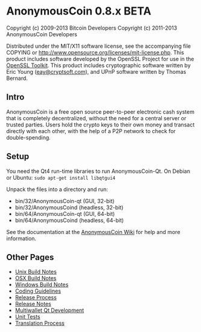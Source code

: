 AnonymousCoin 0.8.x BETA
====================

Copyright (c) 2009-2013 Bitcoin Developers
Copyright (c) 2011-2013 AnonymousCoin Developers

Distributed under the MIT/X11 software license, see the accompanying
file COPYING or http://www.opensource.org/licenses/mit-license.php.
This product includes software developed by the OpenSSL Project for use in the [OpenSSL Toolkit](http://www.openssl.org/). This product includes
cryptographic software written by Eric Young ([eay@cryptsoft.com](mailto:eay@cryptsoft.com)), and UPnP software written by Thomas Bernard.


Intro
---------------------
AnonymousCoin is a free open source peer-to-peer electronic cash system that is
completely decentralized, without the need for a central server or trusted
parties.  Users hold the crypto keys to their own money and transact directly
with each other, with the help of a P2P network to check for double-spending.


Setup
---------------------
You need the Qt4 run-time libraries to run AnonymousCoin-Qt. On Debian or Ubuntu:
	`sudo apt-get install libqtgui4`

Unpack the files into a directory and run:

- bin/32/AnonymousCoin-qt (GUI, 32-bit)
- bin/32/AnonymousCoind (headless, 32-bit)
- bin/64/AnonymousCoin-qt (GUI, 64-bit)
- bin/64/AnonymousCoind (headless, 64-bit)

See the documentation at the [AnonymousCoin Wiki](http://AnonymousCoin.info)
for help and more information.


Other Pages
---------------------
- [Unix Build Notes](build-unix.md)
- [OSX Build Notes](build-osx.md)
- [Windows Build Notes](build-msw.md)
- [Coding Guidelines](coding.md)
- [Release Process](release-process.md)
- [Release Notes](release-notes.md)
- [Multiwallet Qt Development](multiwallet-qt.md)
- [Unit Tests](unit-tests.md)
- [Translation Process](translation_process.md)
